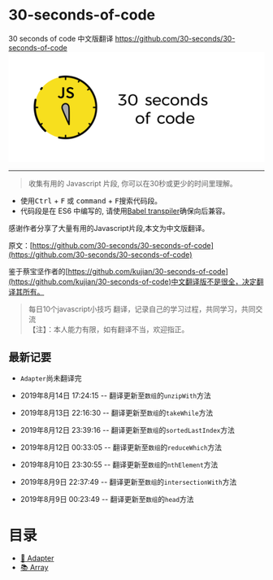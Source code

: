 # 30-seconds-of-code
30 seconds of code 中文版翻译     https://github.com/30-seconds/30-seconds-of-code
![Logo](img/logo.png)

---
> 收集有用的 Javascript 片段, 你可以在30秒或更少的时间里理解。

- 使用<kbd>Ctrl</kbd> + <kbd>F</kbd> 或 <kbd>command</kbd> + <kbd>F</kbd>搜索代码段。
- 代码段是在 ES6 中编写的, 请使用[Babel transpiler](https://babeljs.io/)确保向后兼容。

感谢作者分享了大量有用的Javascript片段,本文为中文版翻译。

原文：[https://github.com/30-seconds/30-seconds-of-code](https://github.com/30-seconds/30-seconds-of-code)

鉴于蔡宝坚作者的[https://github.com/kujian/30-seconds-of-code](https://github.com/kujian/30-seconds-of-code)中文翻译版不是很全，决定翻译其所有。

> 每日10个javascript小技巧 翻译，记录自己的学习过程，共同学习，共同交流 <br>
>【注】：本人能力有限，如有翻译不当，欢迎指正。

## 最新记要
- `Adapter`尚未翻译完

- 2019年8月14日 17:24:15 -- 翻译更新至`数组`的`unzipWith`方法 
- 2019年8月13日 22:16:30 -- 翻译更新至`数组`的`takeWhile`方法 
- 2019年8月12日 23:39:16 -- 翻译更新至`数组`的`sortedLastIndex`方法  
- 2019年8月12日 00:33:05 -- 翻译更新至`数组`的`reduceWhich`方法  
- 2019年8月10日 23:30:55 -- 翻译更新至`数组`的`nthElement`方法  
- 2019年8月9日 22:37:49 -- 翻译更新至`数组`的`intersectionWith`方法 
- 2019年8月9日 00:23:49 -- 翻译更新至`数组`的`head`方法

# 目录

- [🔌 Adapter](/lib/Adapter.md)
- [📚 Array](/lib/Array.md)




